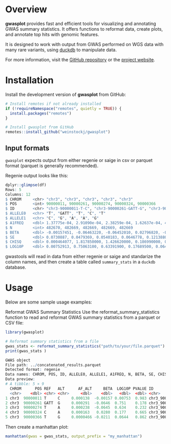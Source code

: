 # Overview

**gwasplot** provides fast and efficient tools for visualizing and annotating GWAS summary statistics. It offers functions to reformat data, create plots, and annotate top hits with genomic features. 

It is designed to work with output from GWAS performed on WGS data with many rare variants, using [duckdb](https://duckdb.org/) to manipulate data. 

For more information, visit the [GitHub repository](https://github.com/weinstockj/gwasplot) or the [project website](https://weinstockj.github.io/gwasplot/).

# Installation

Install the development version of **gwasplot** from GitHub:

```r
# Install remotes if not already installed
if (!requireNamespace("remotes", quietly = TRUE)) {
  install.packages("remotes")
}

# Install gwasplot from GitHub
remotes::install_github("weinstockj/gwasplot")
```


## Input formats

`gwasplot` expects output from either regenie or saige in csv or parquet format (parquet is generally recommended). 

Regenie output looks like this:

```r
dplyr::glimpse(df)
Rows: 5
Columns: 12
$ CHROM     <chr> "chr3", "chr3", "chr3", "chr3", "chr3"
$ POS       <int> 90000011, 90000261, 90000274, 90000324, 90000366
$ ID        <chr> "chr3-90000011-T-C", "chr3-90000261-GATT-G", "chr3-900002…
$ ALLELE0   <chr> "T", "GATT", "T", "C", "T"
$ ALLELE1   <chr> "C", "G", "A", "A", "G"
$ A1FREQ    <dbl> 1.37775e-04, 2.91090e-04, 2.38259e-04, 1.62637e-04, 4.66158e…
$ N         <int> 482670, 482669, 482669, 482669, 482669
$ BETA      <dbl> -0.00157451, -0.06463220, -0.06452010, 0.02796820, -0.021063…
$ SE        <dbl> 0.0730887, 0.0479369, 0.0540183, 0.0646778, 0.1213880
$ CHISQ     <dbl> 0.000464077, 1.817850000, 1.426620000, 0.186990000, 0.030108…
$ LOG10P    <dbl> 0.00752913, 0.75063100, 0.63391900, 0.17689500, 0.06437000
```

gwastools will read in data from either regenie or saige and standarize the column names,
and then create a table called `summary_stats` in a `duckdb` database. 

# Usage
Below are some sample usage examples:

Reformat GWAS Summary Statistics
Use the reformat_summary_statistics function to read and reformat GWAS summary statistics from a parquet or CSV file:

```r
library(gwasplot)

# Reformat summary statistics from a file
gwas_stats <- reformat_summary_statistics("path/to/your/file.parquet")
print(gwas_stats )

GWAS object
File path: ../concatenated_results.parquet
Detected format: regenie
Data names: CHROM, POS, ID, ALLELE0, ALLELE1, A1FREQ, N, BETA, SE, CHISQ, LOG10P, phenotype
Data preview:
# A tibble: 5 × 9
  CHROM      POS REF   ALT      AF_ALT     BETA  LOG10P PVALUE ID
  <chr>    <dbl> <chr> <chr>     <dbl>    <dbl>   <dbl>  <dbl> <chr>
1 chr3  90000011 T     C     0.000138  -0.00157 0.00753  0.983 chr3_90000011_T_C
2 chr3  90000261 GATT  G     0.000291  -0.0646  0.751    0.178 chr3_90000261_GA…
3 chr3  90000274 T     A     0.000238  -0.0645  0.634    0.232 chr3_90000274_T_A
4 chr3  90000324 C     A     0.000163   0.0280  0.177    0.665 chr3_90000324_C_A
5 chr3  90000366 T     G     0.0000466 -0.0211  0.0644   0.862 chr3_90000366_T_G
```

Then create a manhattan plot:

```r
manhattan(gwas = gwas_stats, output_prefix = "my_manhattan")
```